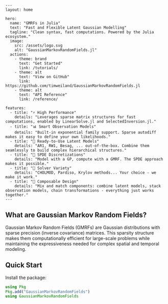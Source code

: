 ```@raw html
---
layout: home

hero:
  name: "GMRFs in Julia"
  text: "Fast and Flexible Latent Gaussian Modelling"
  tagline: "Clean syntax, fast computations. Powered by the Julia ecosystem."
  image:
    src: /assets/logo.svg
    alt: "GaussianMarkovRandomFields.jl"
  actions:
    - theme: brand
      text: "Get Started"
      link: /tutorials/
    - theme: alt
      text: "View on GitHub"
      link: https://github.com/timweiland/GaussianMarkovRandomFields.jl
    - theme: alt  
      text: "API Reference"
      link: /reference/

features:
  - title: "⚡ High Performance"
    details: "Leverages sparse matrix structures for fast computations, enabled by LinearSolve.jl and SelectedInversion.jl."
  - title: "📊 Smart Observation Models"
    details: "Built-in exponential family support. Sparse autodiff makes it easy to define your own likelihoods."
  - title: "🎯 Ready-to-Use Latent Models"
    details: "AR1, RW1, Besag, ... out-of-the-box. Combine them seamlessly to build complex hierarchical structures."
  - title: "🔬 SPDE Discretizations"
    details: "Model with a GP, compute with a GMRF. The SPDE approach makes it possible."
  - title: "🧮 Solver Variety"
    details: "CHOLMOD, Pardiso, Krylov methods... Your choice - we make it work."
  - title: "🔗 Composable Design"
    details: "Mix and match components: combine latent models, stack observation models, chain transformations - everything just works together."
---
```

## What are Gaussian Markov Random Fields?

Gaussian Markov Random Fields (GMRFs) are Gaussian distributions with sparse precision (inverse covariance) matrices. This sparsity structure makes them computationally efficient for large-scale problems while maintaining the expressiveness needed for complex spatial and temporal modeling.

## Quick Start

Install the package:

```julia
using Pkg
Pkg.add("GaussianMarkovRandomFields")
using GaussianMarkovRandomFields
```
